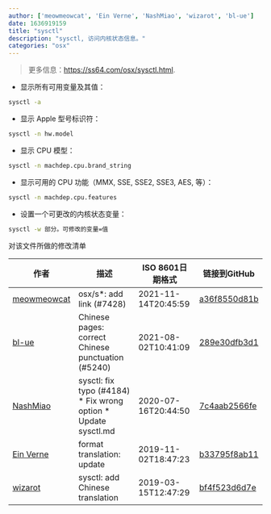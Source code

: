 ```yaml
---
author: ['meowmeowcat', 'Ein Verne', 'NashMiao', 'wizarot', 'bl-ue']
date: 1636919159
title: "sysctl"
description: "sysctl, 访问内核状态信息。"
categories: "osx"
---
```

> 更多信息：<https://ss64.com/osx/sysctl.html>.

- 显示所有可用变量及其值：

```bash
sysctl -a
```

- 显示 Apple 型号标识符：

```bash
sysctl -n hw.model
```

- 显示 CPU 模型：

```bash
sysctl -n machdep.cpu.brand_string
```

- 显示可用的 CPU 功能（MMX, SSE, SSE2, SSE3, AES, 等）：

```bash
sysctl -n machdep.cpu.features
```

- 设置一个可更改的内核状态变量：

```bash
sysctl -w 部分。可修改的变量=值
```
对该文件所做的修改清单


作者 | 描述 | ISO 8601日期格式 | 链接到GitHub
------|-----|-----|-----
[meowmeowcat](mailto:meowmeowcat1211@gmail.com) | osx/s*: add link (#7428) | 2021-11-14T20:45:59 | [a36f8550d81b](https://github.com/tldr-pages/tldr/commit/a36f8550d81be6fbe04cb43f3d0a34f30e024b86)
[bl-ue](mailto:54780737+bl-ue@users.noreply.github.com) | Chinese pages: correct Chinese punctuation (#5240) | 2021-08-02T10:41:09 | [289e30dfb3d1](https://github.com/tldr-pages/tldr/commit/289e30dfb3d1d73bade9e3610e12bfc90e9270ae)
[NashMiao](mailto:18191964+NashMiao@users.noreply.github.com) | sysctl: fix typo (#4184) * Fix wrong option * Update sysctl.md | 2020-07-16T20:44:50 | [7c4aab2566fe](https://github.com/tldr-pages/tldr/commit/7c4aab2566fe77e489bf61877a34f076e06e7422)
[Ein Verne](mailto:einverne@gmail.com) | format translation: update | 2019-11-02T18:47:23 | [b33795f8ab11](https://github.com/tldr-pages/tldr/commit/b33795f8ab11d9b0b539e149d5f450af7a059b3a)
[wizarot](mailto:wizarot@qq.com) | sysctl: add Chinese translation | 2019-03-15T12:47:29 | [bf4f523d6d7e](https://github.com/tldr-pages/tldr/commit/bf4f523d6d7ed18ddf725d152c9fc3b5db073a20)

